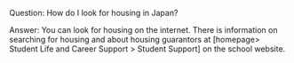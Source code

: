Question: How do I look for housing in Japan?

Answer:
You can look for housing on the internet. There is information on searching for housing and about housing guarantors at [homepage> Student Life and Career Support > Student Support] on the school website.

